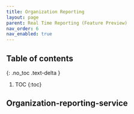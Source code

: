 ```yaml
---
title: Organization Reporting
layout: page
parent: Real Time Reporting (Feature Preview)
nav_order: 6
nav_enabled: true
---
```


## Table of contents
{: .no_toc .text-delta }

1. TOC
{:toc}

## Organization-reporting-service
